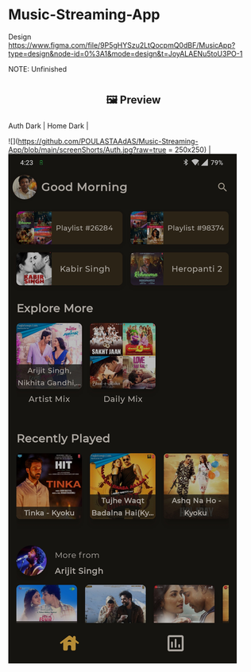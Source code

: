 # Music-Streaming-App

Design https://www.figma.com/file/9P5gHYSzu2LtQocpmQ0dBF/MusicApp?type=design&node-id=0%3A1&mode=design&t=JoyALAENu5toU3PO-1

<p>NOTE: Unfinished</p>
<p>

#  <h2 align="center">🖼 Preview</h2>
###  
  Auth Dark  | Home Dark  | 

![](https://github.com/POULASTAAdAS/Music-Streaming-App/blob/main/screenShorts/Auth.jpg?raw=true = 250x250) | ![](https://github.com/POULASTAAdAS/Music-Streaming-App/blob/main/screenShorts/Home.jpg?raw=true)
